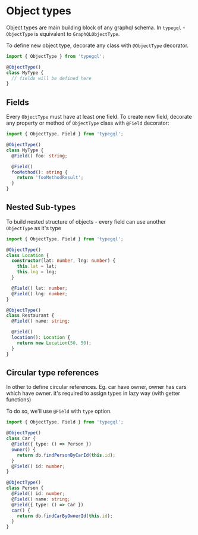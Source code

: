 # Object types

Object types are main building block of any graphql schema. In `typegql` - `ObjectType` is equivalent to `GraphQLObjectType`.

To define new object type, decorate any class with `@ObjectType` decorator.

```ts
import { ObjectType } from 'typegql';

@ObjectType()
class MyType {
  // fields will be defined here
}
```

## Fields

Every `ObjectType` must have at least one field. To create new field, decorate any property or method of `ObjectType` class with `@Field` decorator:

```ts
import { ObjectType, Field } from 'typegql';

@ObjectType()
class MyType {
  @Field() foo: string;

  @Field()
  fooMethod(): string {
    return 'fooMethodResult';
  }
}
```

## Nested Sub-types

To build nested structure of objects - every field can use another `ObjectType` as it's type

```ts
import { ObjectType, Field } from 'typegql';

@ObjectType()
class Location {
  constructor(lat: number, lng: number) {
    this.lat = lat;
    this.lng = lng;
  }

  @Field() lat: number;
  @Field() lng: number;
}

@ObjectType()
class Restaurant {
  @Field() name: string;

  @Field()
  location(): Location {
    return new Location(50, 50);
  }
}
```

## Circular type references

In other to define circular references. Eg. car have owner, owner has cars which have owner. it's required to assign types in lazy way (with getter functions)

To do so, we'll use `@Field` with `type` option.

```ts
import { ObjectType, Field } from 'typegql';

@ObjectType()
class Car {
  @Field({ type: () => Person })
  owner() {
    return db.findPersonByCarId(this.id);
  }
  @Field() id: number;
}

@ObjectType()
class Person {
  @Field() id: number;
  @Field() name: string;
  @Field({ type: () => Car })
  car() {
    return db.findCarByOwnerId(this.id);
  }
}
```
